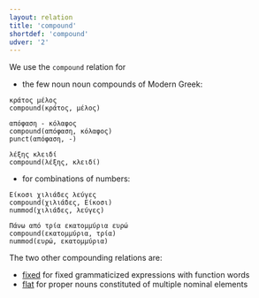 ```yaml
---
layout: relation
title: 'compound'
shortdef: 'compound'
udver: '2'
---
```


We use the `compound` relation for

- the few noun noun compounds of Modern Greek:

~~~ sdparse
κράτος μέλος
compound(κράτος, μέλος)
~~~

~~~ sdparse
απόφαση - κόλαφος
compound(απόφαση, κόλαφος)
punct(απόφαση, -)
~~~

~~~ sdparse
λέξης κλειδί
compound(λέξης, κλειδί)
~~~

- for combinations of numbers:

~~~ sdparse
Είκοσι χιλιάδες λεύγες
compound(χιλιάδες, Είκοσι)
nummod(χιλιάδες, λεύγες)
~~~

~~~ sdparse
Πάνω από τρία εκατομμύρια ευρώ
compound(εκατομμύρια, τρία)
nummod(ευρώ, εκατομμύρια)
~~~

The two other compounding relations are:

- [fixed]() for fixed grammaticized expressions with function words
- [flat]() for proper nouns constituted of multiple nominal elements
<!-- Interlanguage links updated So kvě 14 19:03:14 CEST 2022 -->
